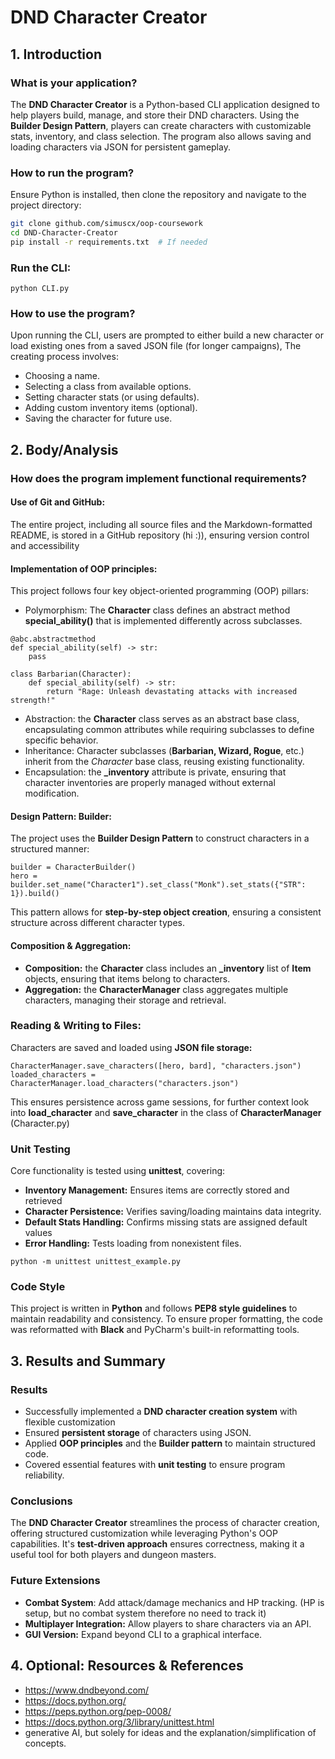 # DND Character Creator

## 1. Introduction

### What is your application?
The **DND Character Creator** is a Python-based CLI application designed to help players build, manage, and store their DND characters. Using the **Builder Design Pattern**, players can create characters with customizable stats, inventory, and class selection. The program also allows saving and loading characters via JSON for persistent gameplay.

### How to run the program?
Ensure Python is installed, then clone the repository and navigate to the project directory:
```bash
git clone github.com/simuscx/oop-coursework
cd DND-Character-Creator
pip install -r requirements.txt  # If needed
```
### Run the CLI:
```
python CLI.py
```
### How to use the program?
Upon running the CLI, users are prompted to either build a new character or load existing ones from a saved JSON file (for longer campaigns), The creating process involves:
* Choosing a name.
* Selecting a class from available options.
* Setting character stats (or using defaults).
* Adding custom inventory items (optional).
* Saving the character for future use.

## 2. Body/Analysis

### How does the program implement functional requirements? 
#### Use of Git and GitHub:
The entire project, including all source files and the Markdown-formatted README, is stored in a GitHub repository (hi :)), ensuring version control and accessibility

#### Implementation of OOP principles:
This project follows four key object-oriented programming (OOP) pillars:
* Polymorphism: The **Character** class defines an abstract method **special_ability()** that is implemented differently across subclasses.
```
@abc.abstractmethod
def special_ability(self) -> str:
    pass

class Barbarian(Character):
    def special_ability(self) -> str:
        return "Rage: Unleash devastating attacks with increased strength!"
```
* Abstraction: the **Character** class serves as an abstract base class, encapsulating common attributes while requiring subclasses to define specific behavior.
* Inheritance: Character subclasses (**Barbarian, Wizard, Rogue**, etc.) inherit from the *Character* base class, reusing existing functionality.
* Encapsulation: the **_inventory** attribute is private, ensuring that character inventories are properly managed without external modification.

#### Design Pattern: Builder:
The project uses the **Builder Design Pattern** to construct characters in a structured manner:
```
builder = CharacterBuilder()
hero = builder.set_name("Character1").set_class("Monk").set_stats({"STR": 1}).build()
```
This pattern allows for **step-by-step object creation**, ensuring a consistent structure across different character types.

#### Composition & Aggregation:
* **Composition:** the **Character** class includes an **_inventory** list of **Item** objects, ensuring that items belong to characters.
* **Aggregation:** the **CharacterManager** class aggregates multiple characters, managing their storage and retrieval.

### Reading & Writing to Files:
Characters are saved and loaded using **JSON file storage:**
```
CharacterManager.save_characters([hero, bard], "characters.json")
loaded_characters = CharacterManager.load_characters("characters.json")
```
This ensures persistence across game sessions, for further context look into **load_character** and **save_character** in the class of **CharacterManager** (Character.py)

### Unit Testing
Core functionality is tested using **unittest**, covering:
* **Inventory Management:** Ensures items are correctly stored and retrieved
* **Character Persistence:** Verifies saving/loading maintains data integrity.
* **Default Stats Handling:** Confirms missing stats are assigned default values
* **Error Handling:** Tests loading from nonexistent files.
```
python -m unittest unittest_example.py
```
### Code Style
This project is written in **Python** and follows **PEP8 style guidelines** to maintain readability and consistency.
To ensure proper formatting, the code was reformatted with **Black** and PyCharm's built-in reformatting tools.
## 3. Results and Summary

### Results
* Successfully implemented a **DND character creation system** with flexible customization
* Ensured **persistent storage** of characters using JSON.
* Applied **OOP principles** and the **Builder pattern** to maintain structured code.
* Covered essential features with **unit testing** to ensure program reliability.

### Conclusions
The **DND Character Creator** streamlines the process of character creation, offering structured customization while leveraging Python's OOP capabilities. It's **test-driven approach** ensures correctness, making it a useful tool for both players and dungeon masters.

### Future Extensions
* **Combat System**: Add attack/damage mechanics and HP tracking. (HP is setup, but no combat system therefore no need to track it)
* **Multiplayer Integration:** Allow players to share characters via an API.
* **GUI Version:** Expand beyond CLI to a graphical interface.

## 4. Optional: Resources & References

* https://www.dndbeyond.com/
* https://docs.python.org/
* https://peps.python.org/pep-0008/
* https://docs.python.org/3/library/unittest.html
* generative AI, but solely for ideas and the explanation/simplification of concepts.
